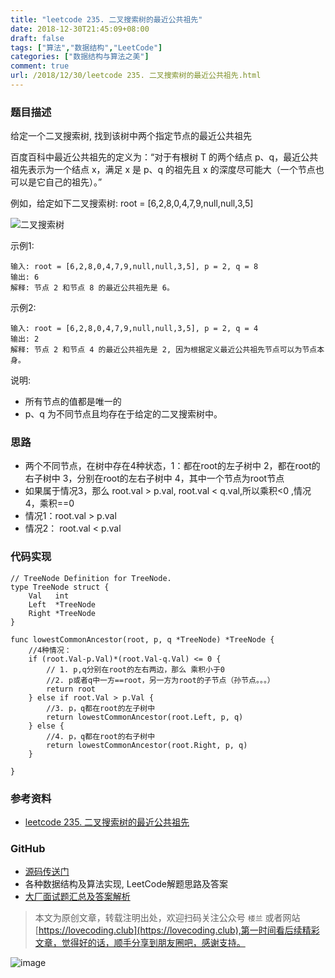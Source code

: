 ```yaml
---
title: "leetcode 235. 二叉搜索树的最近公共祖先"
date: 2018-12-30T21:45:09+08:00
draft: false
tags: ["算法","数据结构","LeetCode"]
categories: ["数据结构与算法之美"]
comment: true
url: /2018/12/30/leetcode 235. 二叉搜索树的最近公共祖先.html
---
```


### 题目描述
给定一个二叉搜索树, 找到该树中两个指定节点的最近公共祖先

百度百科中最近公共祖先的定义为：“对于有根树 T 的两个结点 p、q，最近公共祖先表示为一个结点 x，满足 x 是 p、q 的祖先且 x 的深度尽可能大（一个节点也可以是它自己的祖先）。”

例如，给定如下二叉搜索树:  root = [6,2,8,0,4,7,9,null,null,3,5]

![二叉搜索树](https://assets.leetcode-cn.com/aliyun-lc-upload/uploads/2018/12/14/binarysearchtree_improved.png)

示例1:
```
输入: root = [6,2,8,0,4,7,9,null,null,3,5], p = 2, q = 8
输出: 6 
解释: 节点 2 和节点 8 的最近公共祖先是 6。
```

示例2:
```
输入: root = [6,2,8,0,4,7,9,null,null,3,5], p = 2, q = 4
输出: 2
解释: 节点 2 和节点 4 的最近公共祖先是 2, 因为根据定义最近公共祖先节点可以为节点本身。
```

说明:
  * 所有节点的值都是唯一的
  * p、q 为不同节点且均存在于给定的二叉搜索树中。

### 思路
- 两个不同节点，在树中存在4种状态，1：都在root的左子树中 2，都在root的右子树中 3，分别在root的左右子树中 4，其中一个节点为root节点
- 如果属于情况3，那么 root.val > p.val, root.val < q.val,所以乘积<0 ,情况4，乘积==0
- 情况1：root.val > p.val 
- 情况2： root.val < p.val

### 代码实现
```
// TreeNode Definition for TreeNode.
type TreeNode struct {
	Val   int
	Left  *TreeNode
	Right *TreeNode
}

func lowestCommonAncestor(root, p, q *TreeNode) *TreeNode {
	//4种情况：
	if (root.Val-p.Val)*(root.Val-q.Val) <= 0 {
		// 1. p,q分别在root的左右两边，那么 乘积小于0
		//2. p或者q中一方==root，另一方为root的子节点（孙节点。。。）
		return root
	} else if root.Val > p.Val {
		//3. p，q都在root的左子树中
		return lowestCommonAncestor(root.Left, p, q)
	} else {
		//4. p，q都在root的右子树中
		return lowestCommonAncestor(root.Right, p, q)
	}

}
```

### 参考资料
- [leetcode 235. 二叉搜索树的最近公共祖先](https://leetcode-cn.com/problems/lowest-common-ancestor-of-a-binary-search-tree/)

### GitHub
- [源码传送门](https://github.com/TomorrowWu/golang-algorithms/blob/master/leetcode/0235.lowest-common-ancestor-of-a-binary-search-tree/src/lowest-common-ancestor-of-a-binary-search-tree.go)
- 各种数据结构及算法实现, LeetCode解题思路及答案
- [大厂面试题汇总及答案解析](https://github.com/TomorrowWu/interview)

> 本文为原创文章，转载注明出处，欢迎扫码关注公众号 ```楼兰``` 或者网站[https://lovecoding.club](https://lovecoding.club),第一时间看后续精彩文章，觉得好的话，顺手分享到朋友圈吧，感谢支持。

![image](https://upload-images.jianshu.io/upload_images/5815624-4a8b49cfbaf037dd.jpg?imageMogr2/auto-orient/strip%7CimageView2/2/w/200)
